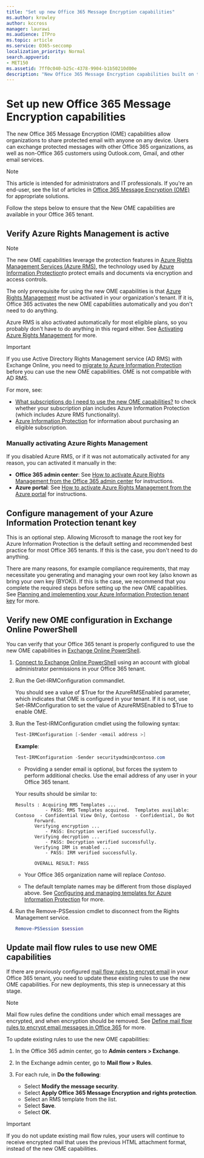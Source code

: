 ```yaml
---
title: "Set up new Office 365 Message Encryption capabilities"
ms.author: krowley
author: kccross
manager: laurawi
ms.audience: ITPro
ms.topic: article
ms.service: O365-seccomp
localization_priority: Normal
search.appverid: 
- MET150
ms.assetid: 7ff0c040-b25c-4378-9904-b1b50210d00e
description: "New Office 365 Message Encryption capabilities built on top of Azure Information Protection, your organization can use protected email communication with people inside and outside your organization. The new OME capabilities work with other Office 365 organizations, Outlook.com, Gmail, and other email services."
---
```


# Set up new Office 365 Message Encryption capabilities

The new Office 365 Message Encryption (OME) capabilities allow organizations to share protected email with anyone on any device. Users can exchange protected messages with other Office 365 organizations, as well as non-Office 365 customers using Outlook.com, Gmail, and other email services.


>[!NOTE]
>This article is intended for administrators and IT professionals. If you're an end-user, see the list of articles in [Office 365 Message Encryption (OME)](ome.md) for appropriate solutions.

Follow the steps below to ensure that the New OME capabilities are available in your Office 365 tenant.

## Verify Azure Rights Management is active

>[!NOTE]
>The new OME capabilities leverage the protection features in [Azure Rights Management Services (Azure RMS)](https://docs.microsoft.com/en-us/azure/information-protection/what-is-information-protection), the technology used by [Azure Information Protection](https://docs.microsoft.com/en-us/azure/information-protection/what-is-azure-rms)to protect emails and documents via encryption and access controls.

The only prerequisite for using the new OME capabilities is that [Azure Rights Management](https://docs.microsoft.com/en-us/azure/information-protection/what-is-azure-rms) must be activated in your organization's tenant. If it is, Office 365 activates the new OME capabilities automatically and you don't need to do anything.

Azure RMS is also activated automatically for most eligible plans, so you probably don't have to do anything in this regard either. See [Activating Azure Rights Management](https://docs.microsoft.com/en-gb/azure/information-protection/activate-service) for more.

>[!IMPORTANT]
>If you use Active Directory Rights Management service (AD RMS) with Exchange Online, you need to [migrate to Azure Information Protection](https://docs.microsoft.com/en-us/azure/information-protection/migrate-from-ad-rms-to-azure-rms) before you can use the new OME capabilities. OME is not compatible with AD RMS.  

For more, see:

- [What subscriptions do I need to use the new OME capabilities?](ome-faq.md#what-subscriptions-do-i-need-to-use-the-new-ome-capabilities) to check whether your subscription plan includes Azure Information Protection (which includes Azure RMS functionality).
- [Azure Information Protection](https://azure.microsoft.com/en-us/services/information-protection/) for information about purchasing an eligible subscription.  

### Manually activating Azure Rights Management

If you disabled Azure RMS, or if it was not automatically activated for any reason, you can activated it manually in the:

- **Office 365 admin center**: See [How to activate Azure Rights Management from the Office 365 admin center](https://docs.microsoft.com/en-us/azure/information-protection/activate-office365) for instructions.
- **Azure portal**: See [How to activate Azure Rights Management from the Azure portal](https://docs.microsoft.com/en-gb/azure/information-protection/activate-azure) for instructions.

## Configure management of your Azure Information Protection tenant key

This is an optional step. Allowing Microsoft to manage the root key for Azure Information Protection is the default setting and recommended best practice for most Office 365 tenants. If this is the case, you don't need to do anything.

There are many reasons, for example compliance requirements, that may necessitate you generating and managing your own root key (also known as bring your own key (BYOK)). If this is the case, we recommend that you complete the required steps before setting up the new OME capabilities. See [Planning and implementing your Azure Information Protection tenant key](https://docs.microsoft.com/information-protection/plan-design/plan-implement-tenant-key) for more.

## Verify new OME configuration in Exchange Online PowerShell

You can verify that your Office 365 tenant is properly configured to use the new OME capabilities in [Exchange Online PowerShell](https://docs.microsoft.com/en-us/powershell/exchange/exchange-online/exchange-online-powershell?view=exchange-ps).
  
1. [Connect to Exchange Online PowerShell](https://docs.microsoft.com/en-us/powershell/exchange/exchange-online/connect-to-exchange-online-powershell/connect-to-exchange-online-powershell) using an account with global administrator permissions in your Office 365 tenant.

2. Run the Get-IRMConfiguration commandlet. 

     You should see a value of $True for the AzureRMSEnabled parameter, which indicates that OME is configured in your tenant. If it is not, use Set-IRMConfiguration to set the value of AzureRMSEnabled to $True to enable OME.
     
3. Run the Test-IRMConfiguration cmdlet using the following syntax:

     ```powershell
     Test-IRMConfiguration [-Sender <email address >]
     ```  

   **Example**:

     ```powershell
     Test-IRMConfiguration -Sender securityadmin@contoso.com
     ```

     - Providing a sender email is optional, but forces the system to perform additional checks. Use the email address of any user in your Office 365 tenant. 

     Your results should be similar to:

     ```text
    Results : Acquiring RMS Templates ...
                - PASS: RMS Templates acquired.  Templates available: Contoso  - Confidential View Only, Contoso  - Confidential, Do Not 
            Forward.
            Verifying encryption ...
                - PASS: Encryption verified successfully.
            Verifying decryption ...
                - PASS: Decryption verified successfully.
            Verifying IRM is enabled ...
                - PASS: IRM verified successfully.

            OVERALL RESULT: PASS
    ```

   - Your Office 365 organization name will replace *Contoso*.

   - The default template names may be different from those displayed above. See [Configuring and managing templates for Azure Information Protection](https://docs.microsoft.com/en-us/azure/information-protection/configure-policy-templates) for more.

4. Run the Remove-PSSession cmdlet to disconnect from the Rights Management service.

     ```powershell
     Remove-PSSession $session
     ```

## Update mail flow rules to use new OME capabilities

If there are previously configured [mail flow rules to encrypt email](define-mail-flow-rules-to-encrypt-email.md) in your Office 365 tenant, you need to update these existing rules to use the new OME capabilities. For new deployments, this step is unnecessary at this stage.   

>[!Note]
>Mail flow rules define the conditions under which email messages are encrypted, and when encryption should be removed. See [Define mail flow rules to encrypt email messages in Office 365](define-mail-flow-rules-to-encrypt-email.md) for more.

To update existing rules to use the new OME capabilities:

1. In the Office 365 admin center, go to **Admin centers > Exchange**.

2. In the Exchange admin center, go to **Mail flow > Rules**. 
3. For each rule, in **Do the following**:
    - Select **Modify the message security**.
    - Select **Apply Office 365 Message Encryption and rights protection**.
    - Select an RMS template from the list.
    - Select **Save**.
    - Select **OK**.
  
>[!IMPORTANT]
>If you do not update existing mail flow rules, your users will continue to receive encrypted mail that uses the previous HTML attachment format, instead of the new OME capabilities.
